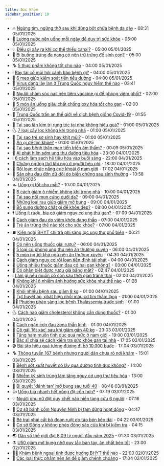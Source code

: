 ```yaml
---
title: Sức khỏe
sidebar_position: 10
---
```


<!-- vnexpress-suc-khoe:START -->
- 🔥 [Ngừng tim, ngừng thở sau khi dùng bột chữa bệnh dạ dày](https://vnexpress.net/ngung-tim-ngung-tho-sau-khi-dung-bot-chua-benh-da-day-4835714.html) - 08:31 05/01/2025
- 🥰 [Lượng nước nên uống mỗi ngày để duy trì sức khỏe](https://vnexpress.net/luong-nuoc-nen-uong-moi-ngay-de-duy-tri-suc-khoe-4835576.html) - 05:00 05/01/2025
- 💡 [Điều gì xảy ra khi cơ thể thiếu canxi?](https://vnexpress.net/dieu-gi-xay-ra-khi-co-the-thieu-canxi-4835636.html) - 05:00 05/01/2025
- 🤗 [Bị buồng trứng đa nang có nên trữ trứng để sinh con?](https://vnexpress.net/bi-buong-trung-da-nang-co-nen-tru-trung-de-sinh-con-4835592.html) - 05:00 05/01/2025
- 🪜 [5 thực phẩm không tốt cho não](https://vnexpress.net/5-thuc-pham-khong-tot-cho-nao-4835638.html) - 04:00 05/01/2025
- 🕯 [Ráy tai có mùi hôi cảnh báo bệnh gì?](https://vnexpress.net/ray-tai-co-mui-hoi-canh-bao-benh-gi-4835547.html) - 04:00 05/01/2025
- 🤭 [6 mẹo giúp kiểm soát tiền tiểu đường](https://vnexpress.net/6-meo-giup-kiem-soat-tien-tieu-duong-4835471.html) - 04:00 05/01/2025
- 👀 [Virus đang lây lan ở Trung Quốc nguy hiểm thế nào](https://vnexpress.net/virus-dang-lay-lan-o-trung-quoc-nguy-hiem-the-nao-4835677.html) - 03:41 05/01/2025
- 🌋 [Người chăm sóc nail nên tiêm vaccine gì để phòng viêm phổi?](https://vnexpress.net/nguoi-cham-soc-nail-nen-tiem-vaccine-gi-de-phong-viem-phoi-4835646.html) - 02:00 05/01/2025
- 🫶 [5 món ăn uống giàu chất chống oxy hóa tốt cho gan](https://vnexpress.net/5-mon-an-uong-giau-chat-chong-oxy-hoa-tot-cho-gan-4835538.html) - 02:00 05/01/2025
- 🦆 [Trung Quốc trấn an thế giới về dịch bệnh giống Covid-19](https://vnexpress.net/trung-quoc-tran-an-the-gioi-ve-dich-benh-giong-covid-19-4835660.html) - 01:55 05/01/2025
- 🚀 [Tại sao lăn kim trị rụng tóc tại nhà không hiệu quả?](https://vnexpress.net/tai-sao-lan-kim-tri-rung-toc-tai-nha-khong-hieu-qua-4835589.html) - 01:00 05/01/2025
- 🌜 [7 loại cây lọc không khí trong nhà](https://vnexpress.net/7-loai-cay-loc-khong-khi-trong-nha-4835588.html) - 01:00 05/01/2025
- 🧰 [Tại sao trẻ sơ sinh hay khịt mũi?](https://vnexpress.net/tai-sao-tre-so-sinh-hay-khit-mui-4835585.html) - 01:00 05/01/2025
- 💫 [Ăn gì để tim khỏe?](https://vnexpress.net/an-gi-de-tim-khoe-4835583.html) - 01:00 05/01/2025
- 🌝 [Tại sao bệnh thận mạn tiến triển âm thầm?](https://vnexpress.net/tai-sao-benh-than-man-tien-trien-am-tham-4835591.html) - 00:09 05/01/2025
- 🗽 [AI phát hiện sớm ung thư đường tiêu hóa](https://vnexpress.net/ai-phat-hien-som-ung-thu-duong-tieu-hoa-4835557.html) - 23:00 04/01/2025
- 🕯 [6 cách làm sạch hệ tiêu hóa vào buổi sáng](https://vnexpress.net/6-cach-lam-sach-he-tieu-hoa-vao-buoi-sang-4834929.html) - 22:00 04/01/2025
- 🦅 [Chứng ngừng thở khi ngủ ở người béo phì](https://vnexpress.net/chung-ngung-tho-khi-ngu-o-nguoi-beo-phi-4835577.html) - 18:00 04/01/2025
- 🦆 [Rối loạn chức năng cực khoái ở nam giới](https://vnexpress.net/roi-loan-chuc-nang-cuc-khoai-o-nam-gioi-4835217.html) - 17:02 04/01/2025
- 🎊 [Sản phụ đau đớn dữ dội do biến chứng sau sinh thường](https://vnexpress.net/san-phu-dau-don-du-doi-do-bien-chung-sau-sinh-thuong-4831881.html) - 10:58 04/01/2025
- 🏊 [Uống gì tốt cho mắt?](https://vnexpress.net/uong-gi-tot-cho-mat-4835504.html) - 10:00 04/01/2025
- 📝 [6 cách giảm ô nhiễm không khí trong nhà](https://vnexpress.net/6-cach-giam-o-nhiem-khong-khi-trong-nha-4835473.html) - 10:00 04/01/2025
- 💯 [Tại sao nổi mụn cứng dưới da?](https://vnexpress.net/tai-sao-noi-mun-cung-duoi-da-4835483.html) - 09:00 04/01/2025
- 🌊 [Những loại rau giúp giảm mỡ bụng](https://vnexpress.net/nhung-loai-rau-giup-giam-mo-bung-4835433.html) - 09:00 04/01/2025
- 🚀 [Bổ sung dưỡng chất gì để khỏe đẹp?](https://vnexpress.net/bo-sung-duong-chat-gi-de-khoe-dep-4835474.html) - 08:00 04/01/2025
- 🕴 [Uống ít rượu, bia có giảm nguy cơ ung thư gan?](https://vnexpress.net/uong-it-ruou-bia-co-giam-nguy-co-ung-thu-gan-4835495.html) - 07:00 04/01/2025
- 🗽 [Cách giảm đau do viêm khớp dạng thấp](https://vnexpress.net/cach-giam-dau-do-viem-khop-dang-thap-4835485.html) - 07:00 04/01/2025
- 🎡 [Trẻ ăn trứng thế nào tốt cho sức khỏe?](https://vnexpress.net/tre-an-trung-the-nao-tot-cho-suc-khoe-4835388.html) - 07:00 04/01/2025
- ⛽️ [Kiến nghị BHYT chi trả phí sàng lọc ung thư phổ biến](https://vnexpress.net/kien-nghi-bhyt-chi-tra-phi-sang-loc-ung-thu-pho-bien-4835497.html) - 06:21 04/01/2025
- 🦆 [Có nên uống thuốc giải rượu?](https://vnexpress.net/co-nen-uong-thuoc-giai-ruou-4835030.html) - 06:00 04/01/2025
- 🤩 [5 loại củ phòng ung thư nên ăn thường xuyên](https://vnexpress.net/5-loai-cu-phong-ung-thu-nen-an-thuong-xuyen-4835440.html) - 06:00 04/01/2025
- 🦒 [5 món người khó ngủ nên ăn thường xuyên](https://vnexpress.net/5-mon-nguoi-kho-ngu-nen-an-thuong-xuyen-4835424.html) - 04:30 04/01/2025
- 💫 [Cách giảm nguy cơ rối loạn tiền đình tái phát](https://vnexpress.net/cach-giam-nguy-co-roi-loan-tien-dinh-tai-phat-4835407.html) - 04:00 04/01/2025
- 🐘 [Uống nhiều thuốc giảm đau có hại gan không?](https://vnexpress.net/uong-nhieu-thuoc-giam-dau-co-hai-gan-khong-4835409.html) - 03:00 04/01/2025
- 🚀 [Có phân biệt được rượu giả bằng mắt?](https://vnexpress.net/co-phan-biet-duoc-ruou-gia-bang-mat-4835032.html) - 02:47 04/01/2025
- 🕯 [Làm gì nếu muốn có con sau thời gian tránh thai](https://vnexpress.net/lam-gi-neu-muon-co-con-sau-thoi-gian-tranh-thai-4835104.html) - 02:00 04/01/2025
- 🦏 [Không khí ô nhiễm ảnh hưởng sức khỏe như thế nào](https://vnexpress.net/khong-khi-o-nhiem-anh-huong-suc-khoe-nhu-the-nao-4835328.html) - 01:28 04/01/2025
- 🦄 [Khỏi nhiều bệnh sau giảm 8 kg](https://vnexpress.net/khoi-nhieu-benh-sau-giam-8-kg-4835373.html) - 01:00 04/01/2025
- 🦒 [Tụt huyết áp, phát hiện nhồi máu cơ tim thầm lặng](https://vnexpress.net/tut-huyet-ap-phat-hien-nhoi-mau-co-tim-tham-lang-4835273.html) - 01:00 04/01/2025
- 👨‍🏫 [Phương pháp sàng lọc bệnh Thalassemia trước sinh](https://vnexpress.net/phuong-phap-sang-loc-benh-thalassemia-truoc-sinh-4835257.html) - 01:00 04/01/2025
- 🌜 [Cách nào giảm cholesterol không cần dùng thuốc?](https://vnexpress.net/cach-nao-giam-cholesterol-khong-can-dung-thuoc-4835183.html) - 01:00 04/01/2025
- 🚀 [Cách ngăn cơn đau zona thần kinh](https://vnexpress.net/cach-ngan-con-dau-zona-than-kinh-4833490.html) - 01:00 04/01/2025
- 💃 [Cô gái &#39;lột xác&#39; sau khi giảm gần 40 kg](https://vnexpress.net/co-gai-lot-xac-sau-khi-giam-gan-40-kg-4834904.html) - 23:03 03/01/2025
- 💯 [Tăng ham muốn tình dục quá mức ở nam giới](https://vnexpress.net/tang-ham-muon-tinh-duc-qua-muc-o-nam-gioi-4835237.html) - 19:00 03/01/2025
- 🤔 [Bác sĩ chia sẻ cách kiểm tra sức khỏe gan tại nhà](https://vnexpress.net/bac-si-chia-se-cach-kiem-tra-suc-khoe-gan-tai-nha-4834902.html) - 17:05 03/01/2025
- 🎬 [Bài tập hiệu quả tương đương đi bộ 10.000 bước](https://vnexpress.net/bai-tap-hieu-qua-tuong-duong-di-bo-10-000-buoc-4834680.html) - 17:04 03/01/2025
- 🪜 [Thông tuyến 167 bệnh nhưng người dân chưa rõ nơi khám](https://vnexpress.net/thong-tuyen-167-benh-nhung-nguoi-dan-chua-ro-noi-kham-4835099.html) - 15:01 03/01/2025
- 🦣 [Bệnh sốt xuất huyết có lây qua đường tình dục không?](https://vnexpress.net/benh-sot-xuat-huyet-co-lay-qua-duong-tinh-duc-khong-4835086.html) - 14:00 03/01/2025
- 🧐 [Nhiễm ký sinh trùng làm tăng nguy cơ ung thư tiêu hóa](https://vnexpress.net/nhiem-ky-sinh-trung-lam-tang-nguy-co-ung-thu-tieu-hoa-4835250.html) - 13:00 03/01/2025
- 🤡 [Bí quyết &#39;đánh tan&#39; mỡ bụng sau tuổi 40](https://vnexpress.net/bi-quyet-danh-tan-mo-bung-sau-tuoi-40-4834848.html) - 08:48 03/01/2025
- 👍 [Uống bia nhanh hết nồng độ cồn hơn?](https://vnexpress.net/uong-bia-nhanh-het-nong-do-con-hon-4835059.html) - 07:19 03/01/2025
- 💡 [Người phụ nữ đột quỵ chết não hiến tạng cứu 6 người](https://vnexpress.net/nguoi-phu-nu-dot-quy-chet-nao-hien-tang-cuu-6-nguoi-4835148.html) - 07:16 03/01/2025
- 💯 [Cơ sở bánh cốm Nguyên Ninh bị tạm dừng hoạt động](https://vnexpress.net/co-so-banh-com-nguyen-ninh-bi-tam-dung-hoat-dong-4835111.html) - 04:47 03/01/2025
- 🧠 [Bé trai phải cắt bỏ đoạn ruột do táo bón kéo dài](https://vnexpress.net/be-trai-phai-cat-bo-doan-ruot-do-tao-bon-keo-dai-4834580.html) - 04:22 03/01/2025
- 🎡 [Cơ sở Đông y không phép đóng sập cửa khi bị kiểm tra](https://vnexpress.net/co-so-dong-y-khong-phep-dong-sap-cua-khi-bi-kiem-tra-4834987.html) - 04:15 03/01/2025
- 🌏 [Dân số thế giới đạt 8,09 tỷ người đầu năm 2025](https://vnexpress.net/dan-so-the-gioi-dat-8-09-ty-nguoi-dau-nam-2025-4834918.html) - 01:30 03/01/2025
- ⚗️ [U50 giảm mỡ bụng nhờ quy tắc bàn tay, ăn chất béo tốt](https://vnexpress.net/u50-giam-mo-bung-nho-quy-tac-ban-tay-an-chat-beo-tot-4834574.html) - 23:00 02/01/2025
- 👨‍🏫 [Khám bệnh ngoại tỉnh được hưởng BHYT thế nào](https://vnexpress.net/kham-benh-ngoai-tinh-duoc-huong-bhyt-the-nao-vnepre-4834622.html) - 22:00 02/01/2025
- 🤖 [Các loại thực phẩm nên ăn để giảm chếnh choáng](https://vnexpress.net/cac-loai-thuc-pham-nen-an-de-giam-chenh-choang-4834747.html) - 17:04 02/01/2025<!-- vnexpress-suc-khoe:END -->
